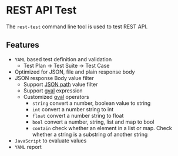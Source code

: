 # REST API Test

The `rest-test` command line tool is used to test REST API.

## Features

* `YAML` based test definition and validation
  * Test Plan -> Test Suite -> Test Case
* Optimized for JSON, file and plain response body
* JSON response Body value filter
  * Support [JSON path](https://github.com/PaesslerAG/jsonpath) value filter
  * Support [gval](https://github.com/PaesslerAG/gval) expression
  * Customized [gval](https://github.com/PaesslerAG/gval) operators
    * `string` convert a number, boolean value to string
    * `int` convert a number string to int
    * `float` convert a number string to float
    * `bool` convert a number, string, list and map to bool
    * `contain` check whether an element in a list or map. Check whether a string is a substring of another string
* `JavaScript` to evaluate values
* `YAML` report
